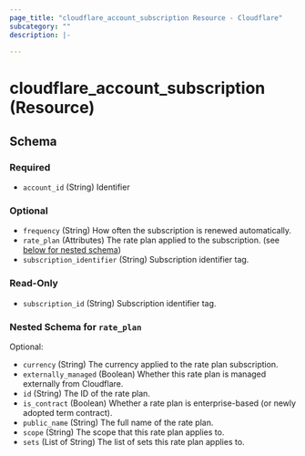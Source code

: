 ```yaml
---
page_title: "cloudflare_account_subscription Resource - Cloudflare"
subcategory: ""
description: |-
  
---
```


# cloudflare_account_subscription (Resource)




<!-- schema generated by tfplugindocs -->
## Schema

### Required

- `account_id` (String) Identifier

### Optional

- `frequency` (String) How often the subscription is renewed automatically.
- `rate_plan` (Attributes) The rate plan applied to the subscription. (see [below for nested schema](#nestedatt--rate_plan))
- `subscription_identifier` (String) Subscription identifier tag.

### Read-Only

- `subscription_id` (String) Subscription identifier tag.

<a id="nestedatt--rate_plan"></a>
### Nested Schema for `rate_plan`

Optional:

- `currency` (String) The currency applied to the rate plan subscription.
- `externally_managed` (Boolean) Whether this rate plan is managed externally from Cloudflare.
- `id` (String) The ID of the rate plan.
- `is_contract` (Boolean) Whether a rate plan is enterprise-based (or newly adopted term contract).
- `public_name` (String) The full name of the rate plan.
- `scope` (String) The scope that this rate plan applies to.
- `sets` (List of String) The list of sets this rate plan applies to.


